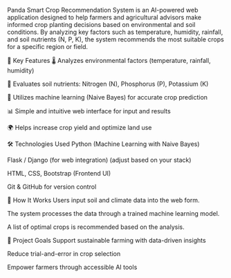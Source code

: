 Panda Smart Crop Recommendation System is an AI-powered web application designed to help farmers and agricultural advisors make informed crop planting decisions based on environmental and soil conditions. By analyzing key factors such as temperature, humidity, rainfall, and soil nutrients (N, P, K), the system recommends the most suitable crops for a specific region or field.

🌾 Key Features
🌡️ Analyzes environmental factors (temperature, rainfall, humidity)

🧪 Evaluates soil nutrients: Nitrogen (N), Phosphorus (P), Potassium (K)

🤖 Utilizes machine learning (Naive Bayes) for accurate crop prediction

📊 Simple and intuitive web interface for input and results

🌍 Helps increase crop yield and optimize land use

🛠️ Technologies Used
Python (Machine Learning with Naive Bayes)

Flask / Django (for web integration) (adjust based on your stack)

HTML, CSS, Bootstrap (Frontend UI)

Git & GitHub for version control

🚀 How It Works
Users input soil and climate data into the web form.

The system processes the data through a trained machine learning model.

A list of optimal crops is recommended based on the analysis.

📌 Project Goals
Support sustainable farming with data-driven insights

Reduce trial-and-error in crop selection

Empower farmers through accessible AI tools
